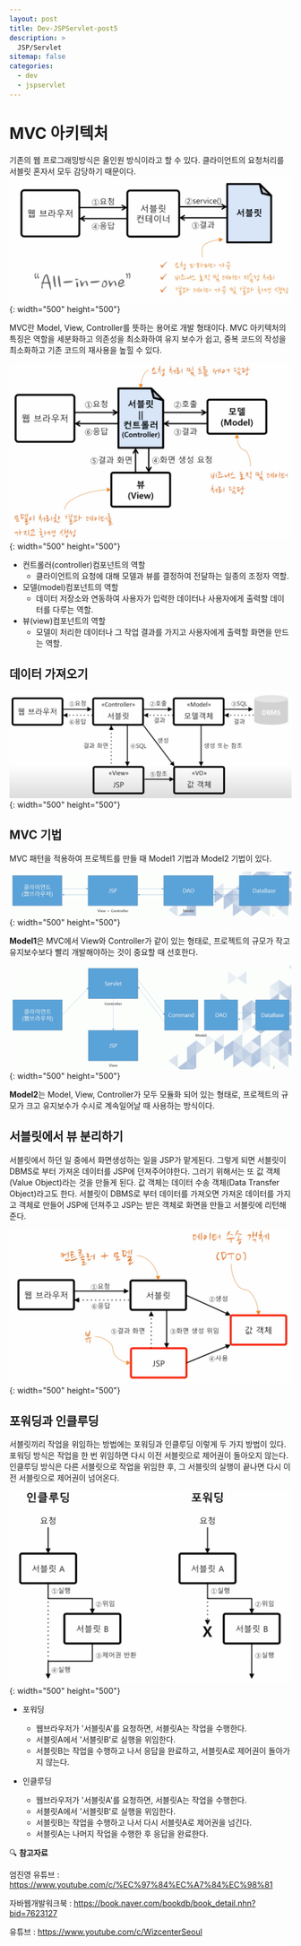 ```yaml
---
layout: post
title: Dev-JSPServlet-post5
description: >
  JSP/Servlet
sitemap: false
categories:
  - dev
  - jspservlet
---
```


# MVC 아키텍처

기존의 웹 프로그래밍방식은 올인원 방식이라고 할 수 있다. 클라이언트의 요청처리를 서블릿 혼자서 모두 감당하기 때문이다. 
![그림](/assets/img/jspservlet/0603/0603-1.png){: width="500" height="500"}

MVC란 Model, View, Controller를 뜻하는 용어로 개발 형태이다. MVC 아키텍처의 특징은 역할을 세분화하고 의존성을 최소화하여 유지 보수가 쉽고, 중복 코드의 작성을 최소화하고 기존 코드의 재사용을 높힐 수 있다.

![그림](/assets/img/jspservlet/0603/0603-2.png){: width="500" height="500"}

- 컨트롤러(controller)컴포넌트의 역할
  - 클라이언트의 요청에 대해 모델과 뷰를 결정하여 전달하는 일종의 조정자 역할.
- 모델(model)컴포넌트의 역할
  - 데이터 저장소와 연동하여 사용자가 입력한 데이터나 사용자에게 출력할 데이터를 다루는 역할.
- 뷰(view)컴포넌트의 역할
  - 모델이 처리한 데이터나 그 작업 결과를 가지고 사용자에게 출력할 화면을 만드는 역할.

## 데이터 가져오기

![그림](/assets/img/jspservlet/0603/0603-3.png){: width="500" height="500"}

## MVC 기법

MVC 패턴을 적용하여 프로젝트를 만들 때 Model1 기법과 Model2 기법이 있다.

![그림](/assets/img/jspservlet/0603/0603-4.png){: width="500" height="500"}

**Model1**은 MVC에서 View와 Controller가 같이 있는 형태로, 프로젝트의 규모가 작고 유지보수보다 빨리 개발해야하는 것이 중요할 때 선호한다.

![그림](/assets/img/jspservlet/0603/0603-5.png){: width="500" height="500"}

**Model2**는 Model, View, Controller가 모두 모듈화 되어 있는 형태로, 프로젝트의 규모가 크고 유지보수가 수시로 계속일어날 때 사용하는 방식이다.

## 서블릿에서 뷰 분리하기

서블릿에서 하던 일 중에서 화면생성하는 일을 JSP가 맡게된다. 그렇게 되면 서블릿이 DBMS로 부터 가져온 데이터를 JSP에 던져주어야한다. 그러기 위해서는 또 값 객체(Value Object)라는 것을 만들게 된다. 값 객체는 데이터 수송 객체(Data Transfer Object)라고도 한다. 서블릿이 DBMS로 부터 데이터를 가져오면 가져온 데이터를 가지고 객체로 만들어 JSP에 던져주고 JSP는 받은 객체로 화면을 만들고 서블릿에 리턴해 준다.

![그림](/assets/img/jspservlet/0603/0603-10.png){: width="500" height="500"}

## 포워딩과 인클루딩

서블릿끼리 작업을 위임하는 방법에는 포워딩과 인클루딩 이렇게 두 가지 방법이 있다.
포워딩 방식은 작업을 한 번 위임하면 다시 이전 서블릿으로 제어권이 돌아오지 않는다.
인클루딩 방식은 다른 서블릿으로 작업을 위임한 후, 그 서블릿의 실행이 끝나면 다시 이전 서블릿으로 제어권이 넘어온다.

![그림](/assets/img/jspservlet/0603/0603-11.png){: width="500" height="500"}

- 포워딩
  -  웹브라우저가 '서블릿A'를 요청하면, 서블릿A는 작업을 수행한다.
  -  서블릿A에서 '서블릿B'로 실행을 위임한다.
  -  서블릿B는 작업을 수행하고 나서 응답을 완료하고, 서블릿A로 제어권이 돌아가지 않는다.

- 인클루딩
  -  웹브라우저가 '서블릿A'를 요청하면, 서블릿A는 작업을 수행한다.
  -  서블릿A에서 '서블릿B'로 실행을 위임한다.
  -  서블릿B는 작업을 수행하고 나서 다시 서블릿A로 제어권을 넘긴다.
  -  서블릿A는 나머지 작업을 수행한 후 응답을 완료한다.

🔍 **참고자료**

엄진영 유튜브 : <https://www.youtube.com/c/%EC%97%84%EC%A7%84%EC%98%81>

자바웹개발워크북 : <https://book.naver.com/bookdb/book_detail.nhn?bid=7623127>

유튜브 : <https://www.youtube.com/c/WizcenterSeoul>